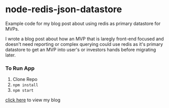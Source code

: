 # node-redis-json-datastore
Example code for my blog post about using redis as primary datastore for MVPs.

I wrote a blog post about how an MVP that is laregly front-end focused and doesn't need reporting or complex querying could use redis as it's primary datastore to get an MVP into user's or investors hands before migrating later. 

### To Run App
1. Clone Repo
2. ``` npm install ```
3. ``` npm start ```

[click here](http://www.codewithwolf.com) to view my blog
